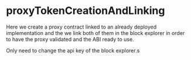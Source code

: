 # proxyTokenCreationAndLinking
Here we create a proxy contract linked to an already deployed implementation and the we link both of them in the block explorer in order to have the proxy validated and the ABI ready to use.

Only need to change the api key of the block explorer.s